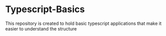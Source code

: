 # Typescript-Basics
This repository is created to hold basic typescript applications that make it easier to understand the structure
